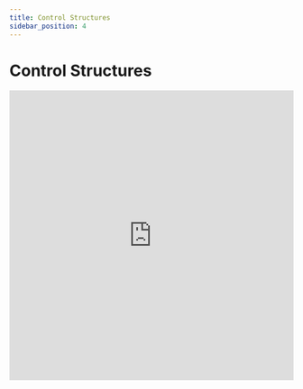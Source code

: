 ```yaml
---
title: Control Structures
sidebar_position: 4
---
```


# Control Structures

<iframe width="100%" height="515" src="https://www.youtube.com/embed/sd_2vSHTPww?si=F-AINIXCc5r-hYL6" title="YouTube video player" frameborder="0" allow="accelerometer; autoplay; clipboard-write; encrypted-media; gyroscope; picture-in-picture; web-share" referrerpolicy="strict-origin-when-cross-origin" allowfullscreen></iframe>
